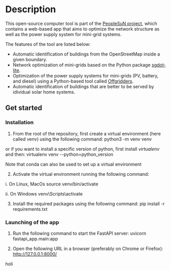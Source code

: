 # Description

This open-source computer tool is part of the [PeopleSuN project](https://www.peoplesun.org), which contains a web-based app that aims to optimize the network structure as well as the power supply system for mini-grid systems.

The features of the tool are listed below:

- Automatic identification of buildings from the OpenStreetMap inside a given boundary.
- Network optimization of mini-grids based on the Python package [sgdot-lite](https://github.com/fsumpa/sgdot-lite).
- Optimization of the power supply systems for mini-grids (PV, battery, and diesel) using a Python-based tool called [Offgridders](https://github.com/rl-institut/offgridders). 
- Automatic identification of buildings that are better to be served by idividual solar home systems.


## Get started

### Installation

1. From the root of the repository, first create a virtual environment (here called venv) using the following command:
   python3 -m venv venv
   
or if you want to install a specific version of python, first install *virtualenv* and then:
   virtualenv venv --python=python_version

Note that conda can also be used to set up a virtual environment

2. Activate the virtual environment running the following command:

i. On Linux, MacOs
source venv/bin/activate

ii. On Windows
venv\Scripts\activate

3. Install the required packages using the following command:
   pip install -r requirements.txt

### Launching of the app

1. Run the following command to start the FastAPI server:
   uvicorn fastapi_app.main:app 

2. Open the following URL in a browser (preferably on Chrome or Firefox):
   http://127.0.0.1:8000/

holi
